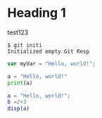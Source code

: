 # Heading 1
test123


```
$ git initi
Initialized empty Git Resp
```

``` javascript
var myVar = "Hello, world!";
```

``` python
a = "Hello, world!"
print(a)
```

``` matlab
a = "Hello, world!";
b =2+3
disp(a)
```
